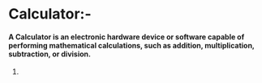 # Calculator:- 



<h4>A Calculator is an electronic hardware device or software capable of performing mathematical calculations, such as addition, multiplication, subtraction, or division.
</h4>
<ol>
  <li>
</ol>
